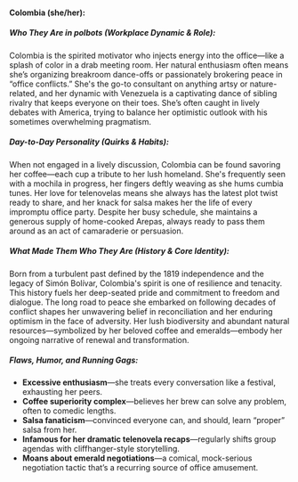 #### Colombia (she/her):  

##### Who They Are in *polbots* (Workplace Dynamic & Role):  
Colombia is the spirited motivator who injects energy into the office—like a splash of color in a drab meeting room. Her natural enthusiasm often means she’s organizing breakroom dance-offs or passionately brokering peace in “office conflicts.” She's the go-to consultant on anything artsy or nature-related, and her dynamic with Venezuela is a captivating dance of sibling rivalry that keeps everyone on their toes. She’s often caught in lively debates with America, trying to balance her optimistic outlook with his sometimes overwhelming pragmatism.

##### Day-to-Day Personality (Quirks & Habits):  
When not engaged in a lively discussion, Colombia can be found savoring her coffee—each cup a tribute to her lush homeland. She's frequently seen with a mochila in progress, her fingers deftly weaving as she hums cumbia tunes. Her love for telenovelas means she always has the latest plot twist ready to share, and her knack for salsa makes her the life of every impromptu office party. Despite her busy schedule, she maintains a generous supply of home-cooked Arepas, always ready to pass them around as an act of camaraderie or persuasion.

##### What Made Them Who They Are (History & Core Identity):  
Born from a turbulent past defined by the 1819 independence and the legacy of Simón Bolívar, Colombia's spirit is one of resilience and tenacity. This history fuels her deep-seated pride and commitment to freedom and dialogue. The long road to peace she embarked on following decades of conflict shapes her unwavering belief in reconciliation and her enduring optimism in the face of adversity. Her lush biodiversity and abundant natural resources—symbolized by her beloved coffee and emeralds—embody her ongoing narrative of renewal and transformation.

##### Flaws, Humor, and Running Gags:  
- **Excessive enthusiasm**—she treats every conversation like a festival, exhausting her peers.  
- **Coffee superiority complex**—believes her brew can solve any problem, often to comedic lengths.  
- **Salsa fanaticism**—convinced everyone can, and should, learn “proper” salsa from her.  
- **Infamous for her dramatic telenovela recaps**—regularly shifts group agendas with cliffhanger-style storytelling.  
- **Moans about emerald negotiations**—a comical, mock-serious negotiation tactic that’s a recurring source of office amusement.